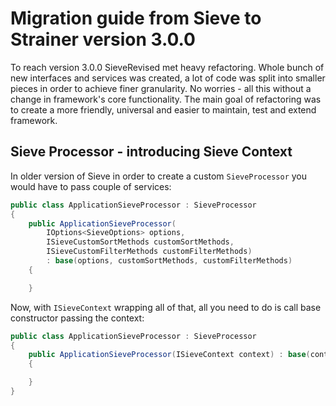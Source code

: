 # Migration guide from Sieve to Strainer version 3.0.0

To reach version 3.0.0 SieveRevised met heavy refactoring. Whole bunch of new interfaces and services was created, a lot of code was split into smaller pieces in order to achieve finer granularity. No worries - all this without a change in framework's core functionality. The main goal of refactoring was to create a more friendly, universal and easier to maintain, test and extend framework.

## Sieve Processor - introducing Sieve Context

In older version of Sieve in order to create a custom `SieveProcessor` you would have to pass couple of services:

```cs
public class ApplicationSieveProcessor : SieveProcessor
{
    public ApplicationSieveProcessor(
        IOptions<SieveOptions> options, 
        ISieveCustomSortMethods customSortMethods, 
        ISieveCustomFilterMethods customFilterMethods) 
        : base(options, customSortMethods, customFilterMethods)
    {

    }
```

Now, with `ISieveContext` wrapping all of that, all you need to do is call base constructor passing the context:

```cs
public class ApplicationSieveProcessor : SieveProcessor
{
    public ApplicationSieveProcessor(ISieveContext context) : base(context)
    {

    }
}
```


